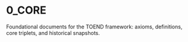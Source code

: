 # 0_CORE

Foundational documents for the TOEND framework: axioms, definitions, core triplets, and historical snapshots.
